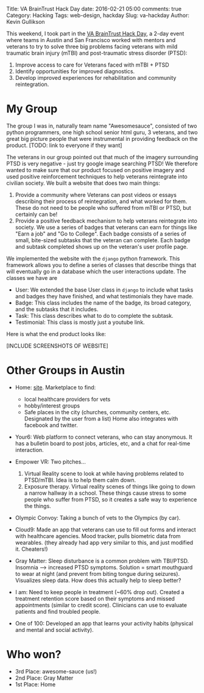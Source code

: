 Title: VA BrainTrust Hack Day
date: 2016-02-21 05:00
comments: true
Category: Hacking
Tags: web-design, hackday
Slug: va-hackday
Author: Kevin Gullikson

This weekend, I took part in the [VA BrainTrust Hack Day](http://www.blogs.va.gov/VAntage/25909/va-hosting-simultaneous-hackathons-in-san-francisco-austin/), a 2-day event where teams in Austin and San Francisco worked with mentors and veterans to try to solve three big problems facing veterans with mild traumatic brain injury (mTBI) and post-traumatic stress disorder (PTSD):

1. Improve access to care for Veterans faced with mTBI + PTSD
2. Identify opportunities for improved diagnostics.
3. Develop improved experiences for rehabilitation and community reintegration.

 My Group
============

The group I was in, naturally team name "Awesomesauce", consisted of two python programmers, one high school senior html guru, 3 veterans, and two great big picture people that were instrumental in providing feedback on the product. [TODO: link to everyone if they want] 

The veterans in our group pointed out that much of the imagery surrounding PTSD is very negative - just try google image searching PTSD! We therefore wanted to make sure that our product focused on positive imagery and used positive reinforcement techniques to help veterans reintegrate into civilian society. We built a website that does two main things:

1. Provide a community where Veterans can post videos or essays describing their process of reintegration, and what worked for them. These do not need to be people who suffered from mTBI or PTSD, but certainly can be!
2. Provide a positive feedback mechanism to help veterans reintegrate into society. We use a series of badges that veterans can earn for things like "Earn a job" and "Go to College". Each badge consists of a series of small, bite-sized subtasks that the veteran can complete. Each badge and subtask completed shows up on the veteran's user profile page.

We implemented the website with the `django` python framework. This framework allows you to define a series of classes that describe things that will eventually go in a database which the user interactions update. The classes we have are

- User: We extended the base User class in `django` to include what tasks and badges they have finished, and what testimonials they have made.
- Badge: This class includes the name of the badge, its broad category, and the subtasks that it includes. 
- Task: This class describes what to do to complete the subtask.
- Testimonial: This class is mostly just a youtube link.

Here is what the end product looks like:

[INCLUDE SCREENSHOTS OF WEBSITE]

 Other Groups in Austin
========================

- Home: [site](homeva.tk). Marketplace to find:
  
    - local healthcare providers for vets
    - hobby/interest groups
    - Safe places in the city (churches, community centers, etc. Designated by the user from a list)
Home also integrates with facebook and twitter.

- Your6: Web platform to connect veterans, who can stay anonymous. It has a bulletin board to post jobs, articles, etc, and a chat for real-time interaction. 

- Empower VR: Two pitches...
    
    1. Virtual Reality scene to look at while having problems related to PTSD/mTBI. Idea is to help them calm down.
    2. Exposure therapy. Virtual reality scenes of things like going to down a narrow hallway in a school. These things cause stress to some people who suffer from PTSD, so it creates a safe way to experience the things.

- Olympic Convoy: Taking a bunch of vets to the Olympics (by car). 

- Cloud9: Made an app that veterans can use to fill out forms and interact with healthcare agencies. Mood tracker, pulls biometric data from wearables. (they already had app very similar to this, and just modified it. Cheaters!)

- Gray Matter: Sleep disturbance is a common problem with TBI/PTSD. Insomnia --> increased PTSD symptoms. Solution = smart mouthguard to wear at night (and prevent from biting tongue during seizures). Visualizes sleep data. How does this actually help to sleep better?

- I am: Need to keep people in treatment (~60% drop out). Created a treatment retention score based on their symptoms and missed appointments (similar to credit score). Clinicians can use to evaluate patients and find troubled people. 

- One of 100: Developed an app that learns your activity habits (physical and mental and social activity). 


 Who won?
 ========

- 3rd Place: awesome-sauce (us!)
- 2nd Place: Gray Matter
- 1st Place: Home